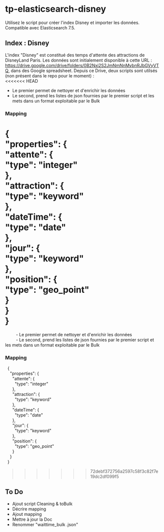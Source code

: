 # tp-elasticsearch-disney
Utilisez le script pour créer l'index Disney et importer les données.
Compatible avec Elasticsearch 7.5.

## Index : Disney 
 L'index "Disney" est constitué des temps d'attente des attractions de DisneyLand Paris. Les données sont initialement  disponible à cette URL : https://drive.google.com/drive/folders/0B2Nxi2S2JmNmNnMybnRJbGVyVTQ, dans des Google spreadsheet.
 Depuis ce Drive, deux scripts sont utilsés (non présent dans le repo pour le moment) :  
<<<<<<< HEAD
   - Le premier permet de nettoyer et d'enrichir les données  
   - Le second, prend les listes de json fournies par le premier script et les mets dans un format exploitable par le Bulk
### Mapping 
   {  
     "properties": {  
          "attente": {  
            "type": "integer"  
          },  
          "attraction": {  
            "type": "keyword"  
          },  
          "dateTime": {  
            "type": "date"  
          },  
          "jour": {  
            "type": "keyword"  
          },  
          "position": {  
            "type": "geo_point"  
          }  
        }  
      }  
=======
 &nbsp;  &nbsp;  &nbsp;  &nbsp;  &nbsp;- Le premier permet de nettoyer et d'enrichir les données  
 &nbsp;  &nbsp;  &nbsp;  &nbsp;  &nbsp;- Le second, prend les listes de json fournies par le premier script et les mets dans un format exploitable par le Bulk
### Mapping 
 &nbsp; {  
 &nbsp;  &nbsp; "properties": {  
 &nbsp;  &nbsp;  &nbsp; "attente": {  
 &nbsp;  &nbsp;  &nbsp; &nbsp; "type": "integer"  
 &nbsp;  &nbsp;  &nbsp; },  
 &nbsp;  &nbsp;  &nbsp; "attraction": {  
 &nbsp;  &nbsp;  &nbsp; &nbsp; "type": "keyword"  
 &nbsp;  &nbsp;  &nbsp; },  
 &nbsp;  &nbsp;  &nbsp; "dateTime": {  
 &nbsp;  &nbsp;  &nbsp; &nbsp; "type": "date"  
 &nbsp;  &nbsp;  &nbsp; },  
 &nbsp;  &nbsp;  &nbsp; "jour": {  
 &nbsp;  &nbsp;  &nbsp; &nbsp; "type": "keyword"  
 &nbsp;  &nbsp;  &nbsp; },  
 &nbsp;  &nbsp;  &nbsp; "position": {  
 &nbsp;  &nbsp;  &nbsp; &nbsp; "type": "geo_point"  
 &nbsp;  &nbsp;  &nbsp; }  
 &nbsp;  &nbsp; }  
 &nbsp; }  
>>>>>>> 72debf372756a2597c58f3c82f7e19dc2df099f5






## To Do
- Ajout script Cleaning & toBulk 
- Décrire mapping 
- Ajout mapping
- Mettre à jour la Doc
- Renommer "waittime_bulk .json"
